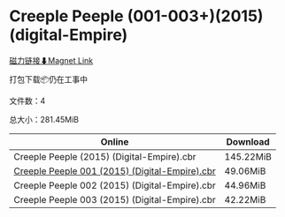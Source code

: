 # Creeple Peeple (001-003+)(2015)(digital-Empire)

[磁力链接⬇Magnet Link](magnet:?xt=urn:btih:ffb76b0ab3f0991c96db0271943f8f9a8516e428&dn=Creeple%20Peeple%20%28001-003%2B%29%282015%29%28digital-Empire%29)

打包下载📦仍在工事中

文件数：4

总大小：281.45MiB

Online | Download
--- | ---
Creeple Peeple (2015) (Digital-Empire).cbr | 145.22MiB
[Creeple Peeple 001 (2015) (Digital-Empire).cbr](https://github.com/alicewish/markdown/blob/master/comic/Creeple-Peeple-001-2015-Digital-Empire-cbr.md) | 49.06MiB
Creeple Peeple 002 (2015) (Digital-Empire).cbr | 44.96MiB
Creeple Peeple 003 (2015) (Digital-Empire).cbr | 42.22MiB